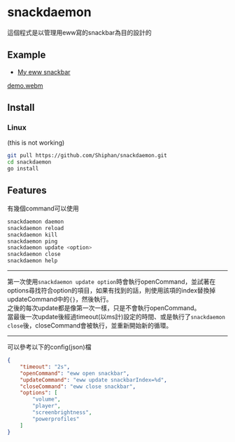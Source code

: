 # snackdaemon
這個程式是以管理用eww寫的snackbar為目的設計的

[This project is aim to control a snackbar in eww, but it should work with other things that can be controlled by simple commands.]: # 

## Example
* [My eww snackbar](https://github.com/Shiphan/Dotfiles)

[demo.webm](https://github.com/Shiphan/snackdaemon/assets/140245703/270afdd5-f62d-458a-9bc2-1fbb979074b5)

## Install
### Linux
(this is not working)
```bash
git pull https://github.com/Shiphan/snackdaemon.git
cd snackdaemon
go install
```

## Features
有幾個command可以使用

[There're three commands you can use.]: #

```bash
snackdaemon daemon
snackdaemon reload
snackdaemon kill
snackdaemon ping
snackdaemon update <option>
snackdaemon close
snackdaemon help
```

---

第一次使用`snackdaemon update option`時會執行openCommand，並試著在options尋找符合option的項目，如果有找到的話，則使用該項的index替換掉updateCommand中的`{}`，然後執行。  
之後的每次update都是像第一次一樣，只是不會執行openCommand。  
當最後一次update後經過timeout(以ms計)設定的時間、或是執行了`snackdaemon close`後，closeCommand會被執行，並重新開始新的循環。

[The first time you run `snackdaemon update something`, the `openCommand` will be executed. Then, it will try to find the match one of "something" in options. If found, use it's index to replace `{}` in `updateCommand`, and then execute it.  
Every following update is just like the first one, except that only the update part will be executed.
When the time set by `timeout` (in ms) has passed after the last update, or after you run `snackdaemon close`, `closeCommand` will be executed and next time it will start form the beginning.
]: #

---

可以參考以下的config(json)檔
```json
{
	"timeout": "2s",
	"openCommand": "eww open snackbar",
	"updateCommand": "eww update snackbarIndex=%d",
	"closeCommand": "eww close snackbar",
	"options": [
		"volume",
		"player",
		"screenbrightness",
		"powerprofiles"
	]
}
```